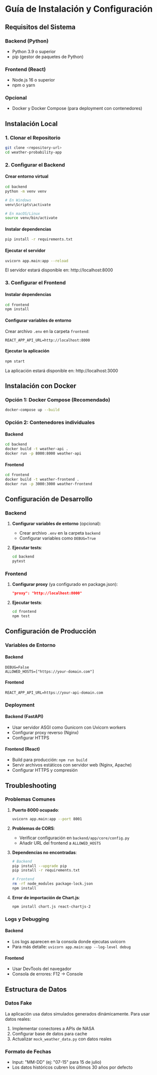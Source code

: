 # Guía de Instalación y Configuración

## Requisitos del Sistema

### Backend (Python)
- Python 3.9 o superior
- pip (gestor de paquetes de Python)

### Frontend (React)
- Node.js 16 o superior
- npm o yarn

### Opcional
- Docker y Docker Compose (para deployment con contenedores)

## Instalación Local

### 1. Clonar el Repositorio
```bash
git clone <repository-url>
cd weather-probability-app
```

### 2. Configurar el Backend

#### Crear entorno virtual
```bash
cd backend
python -m venv venv

# En Windows
venv\Scripts\activate

# En macOS/Linux
source venv/bin/activate
```

#### Instalar dependencias
```bash
pip install -r requirements.txt
```

#### Ejecutar el servidor
```bash
uvicorn app.main:app --reload
```

El servidor estará disponible en: http://localhost:8000

### 3. Configurar el Frontend

#### Instalar dependencias
```bash
cd frontend
npm install
```

#### Configurar variables de entorno
Crear archivo `.env` en la carpeta `frontend`:
```env
REACT_APP_API_URL=http://localhost:8000
```

#### Ejecutar la aplicación
```bash
npm start
```

La aplicación estará disponible en: http://localhost:3000

## Instalación con Docker

### Opción 1: Docker Compose (Recomendado)
```bash
docker-compose up --build
```

### Opción 2: Contenedores individuales

#### Backend
```bash
cd backend
docker build -t weather-api .
docker run -p 8000:8000 weather-api
```

#### Frontend
```bash
cd frontend
docker build -t weather-frontend .
docker run -p 3000:3000 weather-frontend
```

## Configuración de Desarrollo

### Backend
1. **Configurar variables de entorno** (opcional):
   - Crear archivo `.env` en la carpeta `backend`
   - Configurar variables como `DEBUG=True`

2. **Ejecutar tests**:
   ```bash
   cd backend
   pytest
   ```

### Frontend
1. **Configurar proxy** (ya configurado en package.json):
   ```json
   "proxy": "http://localhost:8000"
   ```

2. **Ejecutar tests**:
   ```bash
   cd frontend
   npm test
   ```

## Configuración de Producción

### Variables de Entorno

#### Backend
```env
DEBUG=False
ALLOWED_HOSTS=["https://your-domain.com"]
```

#### Frontend
```env
REACT_APP_API_URL=https://your-api-domain.com
```

### Deployment

#### Backend (FastAPI)
- Usar servidor ASGI como Gunicorn con Uvicorn workers
- Configurar proxy reverso (Nginx)
- Configurar HTTPS

#### Frontend (React)
- Build para producción: `npm run build`
- Servir archivos estáticos con servidor web (Nginx, Apache)
- Configurar HTTPS y compresión

## Troubleshooting

### Problemas Comunes

1. **Puerto 8000 ocupado**:
   ```bash
   uvicorn app.main:app --port 8001
   ```

2. **Problemas de CORS**:
   - Verificar configuración en `backend/app/core/config.py`
   - Añadir URL del frontend a `ALLOWED_HOSTS`

3. **Dependencias no encontradas**:
   ```bash
   # Backend
   pip install --upgrade pip
   pip install -r requirements.txt

   # Frontend
   rm -rf node_modules package-lock.json
   npm install
   ```

4. **Error de importación de Chart.js**:
   ```bash
   npm install chart.js react-chartjs-2
   ```

### Logs y Debugging

#### Backend
- Los logs aparecen en la consola donde ejecutas uvicorn
- Para más detalle: `uvicorn app.main:app --log-level debug`

#### Frontend
- Usar DevTools del navegador
- Consola de errores: F12 → Console

## Estructura de Datos

### Datos Fake
La aplicación usa datos simulados generados dinámicamente. Para usar datos reales:

1. Implementar conectores a APIs de NASA
2. Configurar base de datos para cache
3. Actualizar `mock_weather_data.py` con datos reales

### Formato de Fechas
- Input: "MM-DD" (ej: "07-15" para 15 de julio)
- Los datos históricos cubren los últimos 30 años por defecto